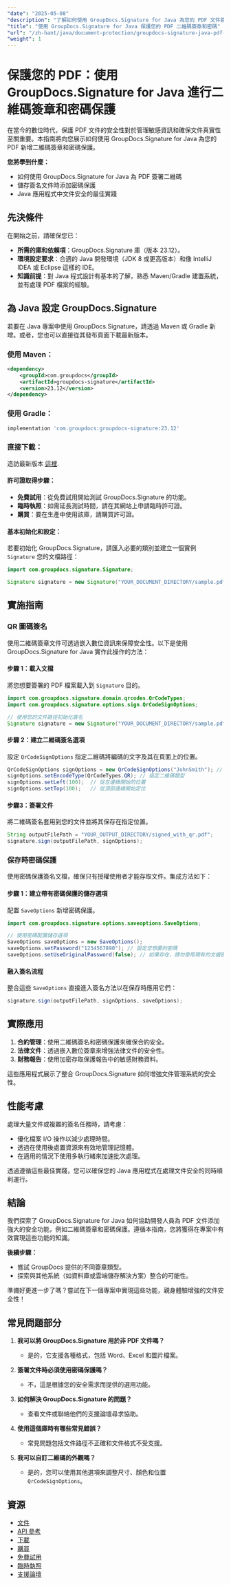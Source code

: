 ```yaml
---
"date": "2025-05-08"
"description": "了解如何使用 GroupDocs.Signature for Java 為您的 PDF 文件簽名，並透過二維碼簽名和密碼保護功能進行保護。增強 Java 應用程式中的文件安全性。"
"title": "使用 GroupDocs.Signature for Java 保護您的 PDF 二維碼簽章和密碼"
"url": "/zh-hant/java/document-protection/groupdocs-signature-java-pdf-security-guide/"
"weight": 1
---
```


# 保護您的 PDF：使用 GroupDocs.Signature for Java 進行二維碼簽章和密碼保護

在當今的數位時代，保護 PDF 文件的安全性對於管理敏感資訊和確保文件真實性至關重要。本指南將向您展示如何使用 GroupDocs.Signature for Java 為您的 PDF 新增二維碼簽章和密碼保護。

**您將學到什麼：**
- 如何使用 GroupDocs.Signature for Java 為 PDF 簽署二維碼
- 儲存簽名文件時添加密碼保護
- Java 應用程式中文件安全的最佳實踐

## 先決條件
在開始之前，請確保您已：
- **所需的庫和依賴項**：GroupDocs.Signature 庫（版本 23.12）。
- **環境設定要求**：合適的 Java 開發環境（JDK 8 或更高版本）和像 IntelliJ IDEA 或 Eclipse 這樣的 IDE。
- **知識前提**：對 Java 程式設計有基本的了解，熟悉 Maven/Gradle 建置系統，並有處理 PDF 檔案的經驗。

## 為 Java 設定 GroupDocs.Signature
若要在 Java 專案中使用 GroupDocs.Signature，請透過 Maven 或 Gradle 新增。或者，您也可以直接從其發布頁面下載最新版本。

### 使用 Maven：
```xml
<dependency>
    <groupId>com.groupdocs</groupId>
    <artifactId>groupdocs-signature</artifactId>
    <version>23.12</version>
</dependency>
```

### 使用 Gradle：
```gradle
implementation 'com.groupdocs:groupdocs-signature:23.12'
```

### 直接下載：
造訪最新版本 [這裡](https://releases。groupdocs.com/signature/java/).

#### 許可證取得步驟：
- **免費試用**：從免費試用開始測試 GroupDocs.Signature 的功能。
- **臨時執照**：如需延長測試時間，請在其網站上申請臨時許可證。
- **購買**：要在生產中使用該庫，請購買許可證。

#### 基本初始化和設定：
若要初始化 GroupDocs.Signature，請匯入必要的類別並建立一個實例 `Signature` 您的文檔路徑：

```java
import com.groupdocs.signature.Signature;

Signature signature = new Signature("YOUR_DOCUMENT_DIRECTORY/sample.pdf");
```

## 實施指南
### QR 圖碼簽名
使用二維碼簽章文件可透過嵌入數位資訊來保障安全性。以下是使用 GroupDocs.Signature for Java 實作此操作的方法：

#### 步驟 1：載入文檔
將您想要簽署的 PDF 檔案載入到 `Signature` 目的。

```java
import com.groupdocs.signature.domain.qrcodes.QrCodeTypes;
import com.groupdocs.signature.options.sign.QrCodeSignOptions;

// 使用您的文件路徑初始化簽名
Signature signature = new Signature("YOUR_DOCUMENT_DIRECTORY/sample.pdf");
```

#### 步驟 2：建立二維碼簽名選項
設定 `QrCodeSignOptions` 指定二維碼將編碼的文字及其在頁面上的位置。

```java
QrCodeSignOptions signOptions = new QrCodeSignOptions("JohnSmith"); // 將此文字編碼為二維碼
signOptions.setEncodeType(QrCodeTypes.QR); // 指定二維碼類型
signOptions.setLeft(100);  // 從左邊緣開始的位置
signOptions.setTop(100);   // 從頂部邊緣開始定位
```

#### 步驟3：簽署文件
將二維碼簽名套用到您的文件並將其保存在指定位置。

```java
String outputFilePath = "YOUR_OUTPUT_DIRECTORY/signed_with_qr.pdf";
signature.sign(outputFilePath, signOptions);
```

### 保存時密碼保護
使用密碼保護簽名文檔，確保只有授權使用者才能存取文件。集成方法如下：

#### 步驟 1：建立帶有密碼保護的儲存選項
配置 `SaveOptions` 新增密碼保護。

```java
import com.groupdocs.signature.options.saveoptions.SaveOptions;

// 使用密碼配置儲存選項
SaveOptions saveOptions = new SaveOptions();
saveOptions.setPassword("1234567890"); // 設定您想要的密碼
saveOptions.setUseOriginalPassword(false); // 如果存在，請勿使用現有的文檔密碼
```

#### 融入簽名流程
整合這些 `SaveOptions` 直接進入簽名方法以在保存時應用它們：

```java
signature.sign(outputFilePath, signOptions, saveOptions);
```

## 實際應用
1. **合約管理**：使用二維碼簽名和密碼保護來確保合約安全。
2. **法律文件**：透過嵌入數位簽章來增強法律文件的安全性。
3. **財務報告**：使用加密存取保護報告中的敏感財務資料。

這些應用程式展示了整合 GroupDocs.Signature 如何增強文件管理系統的安全性。

## 性能考慮
處理大量文件或複雜的簽名任務時，請考慮：
- 優化檔案 I/O 操作以減少處理時間。
- 透過在使用後處置資源來有效地管理記憶體。
- 在適用的情況下使用多執行緒來加速批次處理。

透過遵循這些最佳實踐，您可以確保您的 Java 應用程式在處理文件安全的同時順利運行。

## 結論
我們探索了 GroupDocs.Signature for Java 如何協助開發人員為 PDF 文件添加強大的安全功能，例如二維碼簽章和密碼保護。遵循本指南，您將獲得在專案中有效實現這些功能的知識。

**後續步驟：**
- 嘗試 GroupDocs 提供的不同簽章類型。
- 探索與其他系統（如資料庫或雲端儲存解決方案）整合的可能性。

準備好更進一步了嗎？嘗試在下一個專案中實現這些功能，親身體驗增強的文件安全性！

## 常見問題部分
1. **我可以將 GroupDocs.Signature 用於非 PDF 文件嗎？**
   - 是的，它支援各種格式，包括 Word、Excel 和圖片檔案。
   
2. **簽署文件時必須使用密碼保護嗎？**
   - 不，這是根據您的安全需求而提供的選用功能。
3. **如何解決 GroupDocs.Signature 的問題？**
   - 查看文件或聯絡他們的支援論壇尋求協助。
4. **使用這個庫時有哪些常見錯誤？**
   - 常見問題包括文件路徑不正確和文件格式不受支援。
5. **我可以自訂二維碼的外觀嗎？**
   - 是的，您可以使用其他選項來調整尺寸、顏色和位置 `QrCodeSignOptions`。

## 資源
- [文件](https://docs.groupdocs.com/signature/java/)
- [API 參考](https://reference.groupdocs.com/signature/java/)
- [下載](https://releases.groupdocs.com/signature/java/)
- [購買](https://purchase.groupdocs.com/buy)
- [免費試用](https://releases.groupdocs.com/signature/java/)
- [臨時執照](https://purchase.groupdocs.com/temporary-license/)
- [支援論壇](https://forum.groupdocs.com/c/signature/)